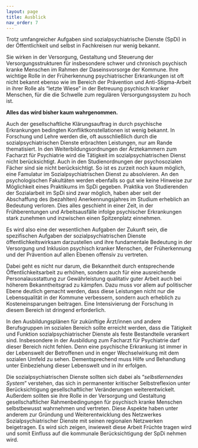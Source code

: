 ```yaml
---
layout: page
title: Ausblick
nav_order: 7
---
```


Trotz umfangreicher Aufgaben sind sozialpsychiatrische Dienste (SpDi) in
der Öffentlichkeit und selbst in Fachkreisen nur wenig bekannt.

Sie wirken in der Versorgung, Gestaltung und Steuerung der
Versorgungsstrukturen für insbesondere schwer und chronisch psychisch
kranke Menschen im Rahmen der Daseinsvorsorge der Kommune. Ihre wichtige
Rolle in der Früherkennung psychiatrischer Erkrankungen ist oft nicht
bekannt ebenso wie im Bereich der Prävention und Anti-Stigma-Arbeit in
ihrer Rolle als “letzte Wiese” in der Betreuung psychisch kranker
Menschen, für die die Schwelle zum regulären Versorgungssystem zu hoch
ist.

**Alles das wird bisher kaum wahrgenommen.**

Auch der gesellschaftliche Klärungsauftrag in durch psychische
Erkrankungen bedingten Konfliktkonstellationen ist wenig bekannt. In
Forschung und Lehre werden die, oft ausschließlich durch die
sozialpsychiatrischen Dienste erbrachten Leistungen, nur am Rande
thematisiert. In den Weiterbildungsordnungen der Ärztekammern zum
Facharzt für Psychiatrie wird die Tätigkeit im sozialpsychiatrischen
Dienst nicht berücksichtigt. Auch in den Studienordnungen der
psychosozialen Fächer sind sie nicht berücksichtigt. So ist es zurzeit
noch kaum möglich, eine Famulatur im Sozialpsychiatrischen Dienst zu
absolvieren. An den psychologischen Fakultäten werden ebenfalls so gut
wie keine Hinweise zur Möglichkeit eines Praktikums im SpDi gegeben.
Praktika von Studierenden der Sozialarbeit im SpDi sind zwar möglich,
haben aber seit der Abschaffung des (bezahlten) Anerkennungsjahres im
Studium erheblich an Bedeutung verloren. Dies alles geschieht in einer
Zeit, in der Frühberentungen und Arbeitsausfälle infolge psychischer
Erkrankungen stark zunehmen und inzwischen einen Spitzenplatz einnehmen.

Es wird also eine der wesentlichen Aufgaben der Zukunft sein, die
spezifischen Aufgaben der sozialpsychiatrischen Dienste
öffentlichkeitswirksam darzustellen und ihre fundamentale Bedeutung in
der Versorgung und Inklusion psychisch kranker Menschen, der
Früherkennung und der Prävention auf allen Ebenen offensiv zu
vertreten.

Dabei geht es nicht nur darum, die Bekanntheit durch entsprechende
Öffentlichkeitsarbeit zu erhöhen, sondern auch für eine ausreichende
Personalausstattung zur Gewährleistung qualitativ guter Arbeit auch bei
höherem Bekanntheitsgrad zu kämpfen. Dazu muss vor allem auf politischer
Ebene deutlich gemacht werden, dass diese Leistungen nicht nur die
Lebensqualität in der Kommune verbessern, sondern auch erheblich zu
Kosteneinsparungen beitragen. Eine Intensivierung der Forschung in
diesem Bereich ist dringend erforderlich.

In den Ausbildungsplänen für zukünftige Ärzt/innen und andere
Berufsgruppen im sozialen Bereich sollte erreicht werden, dass die
Tätigkeit und Funktion sozialpsychiatrischer Dienste als feste
Bestandteile verankert sind. Insbesondere in der Ausbildung zum Facharzt
für Psychiatrie darf dieser Bereich nicht fehlen. Denn eine psychische
Erkrankung ist immer in der Lebenswelt der Betroffenen und in enger
Wechselwirkung mit dem sozialen Umfeld zu sehen. Dementsprechend muss
Hilfe und Behandlung unter Einbeziehung dieser Lebenswelt und in ihr
erfolgen.

Die sozialpsychiatrischen Dienste sollten sich dabei als
“*selbstlernendes System*” verstehen, das sich in permanenter
kritischer Selbstreflexion unter Berücksichtigung gesellschaftlicher
Veränderungen weiterentwickelt. Außerdem sollten sie ihre Rolle in der
Versorgung und Gestaltung gesellschaftlicher Rahmenbedingungen für
psychisch kranke Menschen selbstbewusst wahrnehmen und vertreten. Diese
Aspekte haben unter anderem zur Gründung und Weiterentwicklung des
Netzwerkes Sozialpsychiatrischer Dienste mit seinen regionalen
Netzwerken beigetragen. Es wird sich zeigen, inwieweit diese Arbeit
Früchte tragen wird und somit Einfluss auf die kommunale
Berücksichtigung der SpDi nehmen wird.
